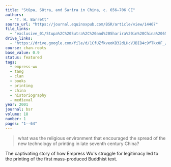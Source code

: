 ```yaml
---
title: "Stūpa, Sūtra, and Śarīra in China, c. 656–706 CE"
authors:
  - "T. H. Barrett"
source_url: "https://journal.equinoxpub.com/BSR/article/view/14467"
file_links:
  - "exclusive_01/Stupa%2C%20Sutra%2C%20and%20Sharira%20in%20China%20656-706%20-%20Barrett.pdf"
drive_links:
  - "https://drive.google.com/file/d/1CfUZfkveoKB32dLHcVJBIB4c9fTkx0F_/view?usp=drivesdk"
course: chan-roots
base_value: 0.9
status: featured
tags:
  - empress-wu
  - tang
  - clan
  - books
  - printing
  - china
  - historiography
  - medieval
year: 2001
journal: bsr
volume: 18
number: 1
pages: "1--64"
---
```


> what was the religious environment that encouraged the spread of the new technology of printing in late seventh century China?

The captivating story of how Empress Wu's struggle for legitimacy led to the printing of the first mass-produced Buddhist text.
